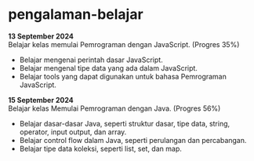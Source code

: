 pengalaman-belajar
==
**13 September 2024**<br>
Belajar kelas memulai Pemrograman dengan JavaScript. (Progres 35%)
* Belajar mengenai perintah dasar JavaScript.
* Belajar mengenal tipe data yang ada dalam JavaScript.
* Belajar tools yang dapat digunakan untuk bahasa Pemrograman JavaScript.

**15 September 2024**<br>
Belajar kelas Memulai Pemrograman dengan Java. (Progres 56%)
* Belajar dasar-dasar Java, seperti struktur dasar, tipe data, string, operator, input output, dan array.
* Belajar control flow dalam Java, seperti perulangan dan percabangan.
* Belajar tipe data koleksi, seperti list, set, dan map.
